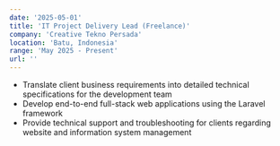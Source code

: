 ```yaml
---
date: '2025-05-01'
title: 'IT Project Delivery Lead (Freelance)'
company: 'Creative Tekno Persada'
location: 'Batu, Indonesia'
range: 'May 2025 - Present'
url: ''
---
```


- Translate client business requirements into detailed technical specifications for the development team
- Develop end-to-end full-stack web applications using the Laravel framework
- Provide technical support and troubleshooting for clients regarding website and information system management
